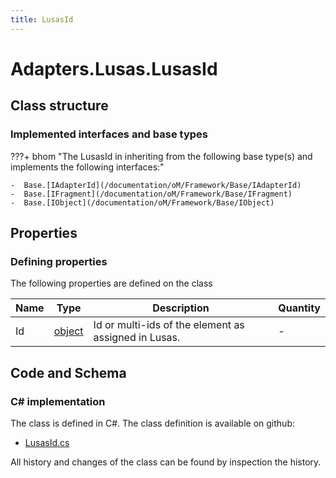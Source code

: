 ```yaml
---
title: LusasId
---
```


# Adapters.Lusas.LusasId



## Class structure

### Implemented interfaces and base types

???+ bhom "The LusasId in inheriting from the following base type(s) and implements the following interfaces:"

    -  Base.[IAdapterId](/documentation/oM/Framework/Base/IAdapterId)
    -  Base.[IFragment](/documentation/oM/Framework/Base/IFragment)
    -  Base.[IObject](/documentation/oM/Framework/Base/IObject)


## Properties



### Defining properties

The following properties are defined on the class

| Name             | Type             | Description      | Quantity         |
|------------------|------------------|------------------|------------------|
| Id | [object](https://learn.microsoft.com/en-us/dotnet/api/System.Object?view=netstandard-2.0) | Id or multi-ids of the element as assigned in Lusas. | - |


## Code and Schema

### C# implementation

The class is defined in C#. The class definition is available on github:

- [LusasId.cs](https://github.com/BHoM/Lusas_Toolkit/blob/develop/Lusas_oM/Fragments/LusasId.cs)

All history and changes of the class can be found by inspection the history.
